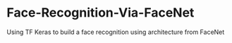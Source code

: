 # Face-Recognition-Via-FaceNet
Using TF Keras to build a face recognition using architecture from FaceNet
